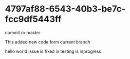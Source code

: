 # 4797af88-6543-40b3-be7c-fcc9df5443ff

commit ro master 

This added new code form current branch 

hello world  issue is fixed in testing is inprogress